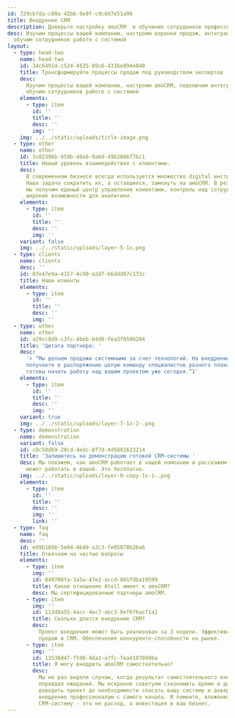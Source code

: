 ```yaml
---
id: 729cb7da-c80a-42b6-9e9f-c9c607e51a96
title: Внедрение CRM
description: Доверьте настройку amoCRM  и обучение сотрудников профессионалам
desc: Изучим процессы вашей компании, настроим воронки продаж, интеграции и
  обучим сотрудников работе с системой
layout:
  - type: head-two
    name: head-two
    id: 34c64914-c524-4535-89c6-433be894e840
    title: Трансформируйте процессы продаж под руководством экспертов
    desc:
      Изучим процессы вашей компании, настроим amoCRM, подключим интеграции и
      обучим сотрудников работе с системой
    elements:
      - type: item
        id: ''
        title: ''
        desc: ''
        img: ''
    img: ../../static/uploads/title-image.png
  - type: other
    name: other
    id: 3c02396b-959b-40a6-9a6d-49b2666f7bc1
    title: Новый уровень взаимодействия с клиентами.
    desc:
      В современном бизнесе всегда используется множество digital инструментов.
      Наша задача сократить их, а оставшиеся, замкнуть на амоCRM. В результате
      мы получим единый центр управления клиентами, контроль над сотрудниками и
      широкие возможности для аналитики.
    elements:
      - type: item
        id: ''
        title: ''
        desc: ''
        img: ''
    variant: false
    img: ../../static/uploads/layer-5-1x.png
  - type: clients
    name: clients
    desc: ''
    id: 8fe47e9a-4157-4c90-a2d7-b6ddd97c133c
    title: Наши клиенты
    elements:
      - type: item
        id: ''
        title: ''
        desc: ''
        img: ''
  - type: other
    name: other
    id: a29cc8d9-c3fc-4beb-b4d9-fea3f0596204
    title: 'Цитата партнера: '
    desc:
      '> “Мы делаем продажи системными за счет технологий. На внедрении CRM вы
      получаете в распоряжение целую команду специалистов разного плана. Мы
      готовы начать работу над вашим проектом уже сегодня.”1'
    elements:
      - type: item
        id: ''
        title: ''
        desc: ''
        img: ''
    variant: true
    img: ../../static/uploads/layer-7-1x-2-.png
  - type: demonstration
    name: demonstration
    variant: false
    id: c8c58d69-20cd-4edc-8f7d-4d5881623214
    title: 'Запишитесь на демонстрацию готовой CRM-системы '
    desc: Мы покажем, как amoCRM работает в нашей компании и расскажем, как она
      может работать в вашей. Это бесплатно.
    img: ../../static/uploads/layer-0-copy-1x-1-.png
    elements:
      - type: item
        id: ''
        title: ''
        desc: ''
        img: ''
        link: ''
  - type: faq
    name: faq
    desc: ''
    id: e89b189b-5e04-4b49-a3c3-fe05878b2ba6
    title: Отвечаем на частые вопросы
    elements:
      - type: item
        img: ''
        id: 849700fa-3a5a-47e2-accd-001fdba19599
        title: Какое отношение Atoll имеет к amoCRM?
        desc: Мы сертифицированные партнеры amoCRM.
      - type: item
        img: ''
        id: 113d8a55-4acc-4ec7-abc3-0ef6fbacf1a1
        title: Сколько длится внедрение CRM?
        desc:
          Проект внедрения может быть реализован за 3 недели. Эффективная система
          продаж и CRM. Обеспечение конкуренто-способности на рынке.
      - type: item
        img: ''
        id: 13530d47-f598-4da1-a7fc-fea41070986a
        title: Я могу внедрить amoCRM самостоятельно?
        desc:
          Мы не раз видели случаи, когда результат самостоятельного внедрения не
          оправдал ожиданий. Мы искренне советуем сэкономить время и деньги, не
          доводить проект до необходимости спасать вашу систему и доверить
          внедрение профессионалам с самого начала. И помните, вложения в
          CRM-систему - это не расход, а инвестиция в ваш бизнес.
---
```


